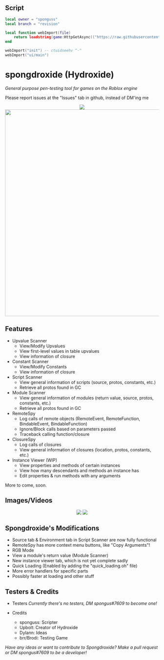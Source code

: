 ## Script
```lua
local owner = "sponguss"
local branch = "revision"

local function webImport(file)
    return loadstring(game:HttpGetAsync(("https://raw.githubusercontent.com/%s/Hydroxide/%s/%s.lua"):format(owner, branch, file)), file .. '.lua')()
end

webImport("init") -- ctuidseehv ^-^
webImport("ui/main")
```

# spongdroxide (Hydroxide)
<i>General purpose pen-testing tool for games on the Roblox engine</i>

Please report issues at the "Issues" tab in github, instead of DM'ing me

<p align="center">
    <img src="https://cdn.discordapp.com/attachments/633472429917995038/722143730500501534/Hydroxide_Logo.png"/>
    </br>
    <img src="https://cdn.discordapp.com/attachments/694726636138004593/742408546334933002/unknown.png" width="677px"/>
</p>

## Features
* Upvalue Scanner
    * View/Modify Upvalues
    * View first-level values in table upvalues
    * View information of closure
* Constant Scanner
    * View/Modify Constants
    * View information of closure
* Script Scanner
    * View general information of scripts (source, protos, constants, etc.)
    * Retrieve all protos found in GC
* Module Scanner
    * View general information of modules (return value, source, protos, constants, etc.)
    * Retrieve all protos found in GC
* RemoteSpy
    * Log calls of remote objects (RemoteEvent, RemoteFunction, BindableEvent, BindableFunction)
    * Ignore/Block calls based on parameters passed
    * Traceback calling function/closure
* ClosureSpy
    * Log calls of closures
    * View general information of closures (location, protos, constants, etc.)
* Instance Viewer (WIP)
    * View properties and methods of certain instances
    * View how many descendants and methods an instance has
    * Edit properties & run methods with any arguments

More to come, soon.

## Images/Videos
<p align="center">
    <img src="https://i.gyazo.com/63afdd764cdca533af5ebca843217a7e.gif" />
    <img src="https://cdn.upload.systems/uploads/KqYKbtD4.gif">
</p>

## Spongdroxide's Modifications
- Source tab & Environment tab in Script Scanner are now fully functional
- RemoteSpy has more context menu buttons, like "Copy Arguments"!
- RGB Mode
- View a module's return value (Module Scanner)
- New instance viewer tab, which is not yet complete sadly
- Quick Loading (Enabled by adding the "quick_loading.oh" file)
- More error handlers for specific parts
- Possibly faster at loading and other stuff

## Testers & Credits
* Testers
_Currently there's no testers, DM spongus#7609 to become one!_

* Credits
    * sponguss: Scripter
    * Upbolt: Creator of Hydroxide
    * Dylann: Ideas
    * brr/Brodi: Testing Game

_Have any ideas or want to contribute to Spongdroxide? Make a pull request or DM spongus#7609 to be a developer!_
